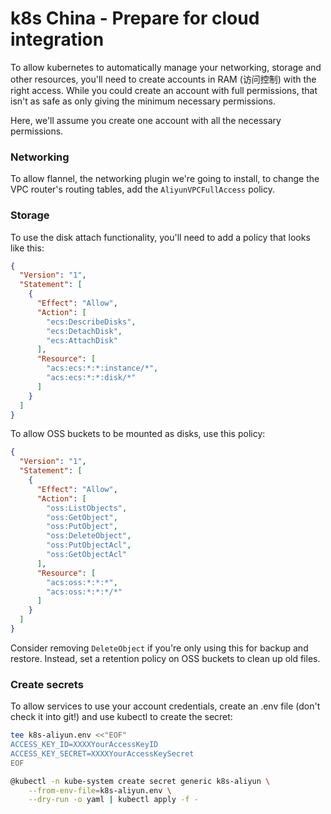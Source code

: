 # k8s China - Prepare for cloud integration

To allow kubernetes to automatically manage your networking, storage and other resources, you'll need to create accounts in RAM (访问控制) with the right access.  While you could create an account with full permissions, that isn't as safe as only giving the minimum necessary permissions.

Here, we'll assume you create one account with all the necessary permissions.

### Networking

To allow flannel, the networking plugin we're going to install, to change the VPC router's routing tables, add the `AliyunVPCFullAccess` policy.

### Storage

To use the disk attach functionality, you'll need to add a policy that looks like this:

```json
{
  "Version": "1",
  "Statement": [
    {
      "Effect": "Allow",
      "Action": [
		"ecs:DescribeDisks",
		"ecs:DetachDisk",
		"ecs:AttachDisk"
      ],
      "Resource": [
        "acs:ecs:*:*:instance/*",
		"acs:ecs:*:*:disk/*"
      ]
    }
  ]
}
```

To allow OSS buckets to be mounted as disks, use this policy:

```json
{
  "Version": "1",
  "Statement": [
    {
      "Effect": "Allow",
      "Action": [
        "oss:ListObjects",
        "oss:GetObject",
        "oss:PutObject",
        "oss:DeleteObject",
        "oss:PutObjectAcl",
        "oss:GetObjectAcl"
      ],
      "Resource": [
        "acs:oss:*:*:*",
        "acs:oss:*:*:*/*"
      ]
    }
  ]
}
```

Consider removing `DeleteObject` if you're only using this for backup and restore.  Instead, set a retention policy on OSS buckets to clean up old files.

### Create secrets

To allow services to use your account credentials, create an .env file (don't check it into git!) and use kubectl to create the secret:

```bash
tee k8s-aliyun.env <<"EOF"
ACCESS_KEY_ID=XXXXYourAccessKeyID
ACCESS_KEY_SECRET=XXXXYourAccessKeySecret
EOF

@kubectl -n kube-system create secret generic k8s-aliyun \
	--from-env-file=k8s-aliyun.env \
	--dry-run -o yaml | kubectl apply -f -
```

